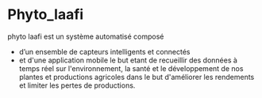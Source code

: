 # Phyto_laafi
phyto laafi est un système automatisé composé 
- d’un ensemble de capteurs intelligents et connectés 
- et d'une application mobile 
le but etant de recueillir des données à temps réel sur l'environnement, la santé et le développement de nos plantes et productions agricoles dans le but d'améliorer les rendements et limiter les pertes de productions.
